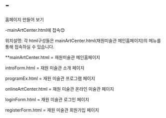 # -
홈페이지 만들어 보기

-mainArtCenter.html에 접속😊


위치설명: 각 html구성들은 mainArtCenter.html(재원미술관 메인홈페이지)의 메뉴를 통해 접속하실 수 있습니다.

**mainArtCenter.html = 재원미술관 메인홈페이지

introForm.html = 재원 미술관 소개 페이지

programEx.html = 재원 미술관 프로그램 페이지

onlineArtCenter.html = 재원 미술관 온라인 미술관 페이지

loginForm.html = 재원 미술관 로그인 페이지

registerForm.html = 재원 미술관 회원가입 페이지

